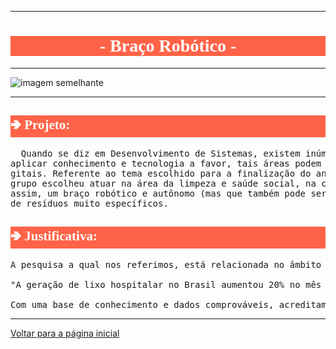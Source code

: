 <meta charset="UTF-8">
<hr>
<h1 style="font-family:verdana; text-align:center; background-color:tomato; color:white">- Braço Robótico -</h1>
<hr>


![imagem semelhante](https://images.tcdn.com.br/img/img_prod/751846/kit_braco_robotico_em_acrilico_2641_1_20201202141158.jpg)


<hr>
<h2 style="font-family:verdana; background-color:tomato; color:white"">&#129154 Projeto:</h2>

<pre>  Quando se diz em Desenvolvimento de Sistemas, existem inúmeras áreas a qual podemos
aplicar conhecimento e tecnologia a favor, tais áreas podem ser tanto físicas como di-
gitais. Referente ao tema escolhido para a finalização do ano letivo e o TCC, nosso
grupo escolheu atuar na área da limpeza e saúde social, na coleta de lixo. Realizando
assim, um braço robótico e autônomo (mas que também pode ser controlado) para a coleta
de resíduos muito específicos.
</pre>

<h2 style="font-family:verdana; background-color:tomato; color:white"">&#129154 Justificativa:</h2>

<pre>
A pesquisa a qual nos referimos, está relacionada no âmbito da saúde e pode ser muito útil para a manipulação de lixos, os quais são muito perigosos para serem retirados por pessoas. Muitos desses lixos contêm perigos constantes para os que fazem esse trabalho, e um bom exemplo disso são os lixos eletrônicos, resíduos hospitalares, e até mesmo radioatividade em baixa escala. Isso deve-se ao fato de que colocando seus empregos em prática, eles podem contrair doenças as quais não podem ser curadas ou, se possíveis, apenas com muito tratamento.

"A geração de lixo hospitalar no Brasil aumentou 20% no mês de junho em comparação a igual período do ano passado." diz estudo sobre o aumento de resíduos hospitalares após a pandemia, alem de cerca de 70% de despejos de outros materiais, isso mostra que com o forte crescimento desenfreado da globalização e o pós pandemia, a tendencia é aumentar ainda mais a escala desses despejos, contudo, com esse aumento mais pessoas estarão colocando suas vidas em risco.

Com uma base de conhecimento e dados comprováveis, acreditamos que nossa pesquisa poderá ajudar nesse quesito, transferindo a responsabilidade para uma máquina que pode facilmente manipular os sobejos, diminuindo consideravelmente o risco na perda de vidas humanas e facilitando também na separação dos mesmos, para aumentar a facilidade de reciclagem ou despojamento. Logo os motivos foram inspirados na melhora do trabalho e em uma certa “deficiência”, logo que uma vez podem ser fatais esse tipo de contato.
</pre>


<hr>

[Voltar para a página inicial](/readme.md)
